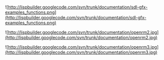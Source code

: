 ![http://lispbuilder.googlecode.com/svn/trunk/documentation/sdl-gfx-examples_functions.png](http://lispbuilder.googlecode.com/svn/trunk/documentation/sdl-gfx-examples_functions.png)

![http://lispbuilder.googlecode.com/svn/trunk/documentation/openrm2.jpg](http://lispbuilder.googlecode.com/svn/trunk/documentation/openrm2.jpg)

![http://lispbuilder.googlecode.com/svn/trunk/documentation/openrm3.jpg](http://lispbuilder.googlecode.com/svn/trunk/documentation/openrm3.jpg)